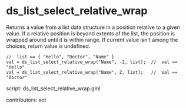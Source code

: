 ds_list_select_relative_wrap
============================

Returns a value from a list data structure in a position relative 
to a given value. If a relative position is beyond extents of the
list, the position is wrapped around until it is within range. If
current value isn't among the choices, return value is undefined.

    //  list == { "Hello", "Doctor", "Name" }
    val = ds_list_select_relative_wrap("Name", -2, list);  //  val == "Hello"
    val = ds_list_select_relative_wrap("Name", 2, list);   //  val == "Doctor"

script: ds_list_select_relative_wrap.gml

contributors: xot
